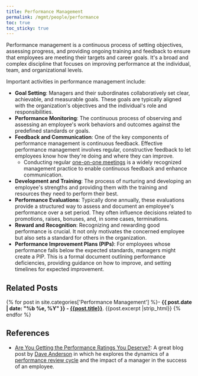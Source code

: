 ```yaml
---
title: Performance Management
permalink: /mgmt/people/performance
toc: true
toc_sticky: true
---
```


Performance management is a continuous process of setting objectives, assessing progress, and providing ongoing training and feedback to ensure that employees are meeting their targets and career goals. It's a broad and complex discipline that focuses on improving performance at the individual, team, and organizational levels.

Important activities in performance management include:

- **Goal Setting**: Managers and their subordinates collaboratively set clear, achievable, and measurable goals. These goals are typically aligned with the organization's objectives and the individual's role and responsibilities.
- **Performance Monitoring**: The continuous process of observing and assessing an employee's work behaviors and outcomes against the predefined standards or goals.
- **Feedback and Communication**: One of the key components of performance management is continuous feedback. Effective performance management involves regular, constructive feedback to let employees know how they're doing and where they can improve.
    - Conducting regular [one-on-one meetings](/mgmt/people/one-on-ones) is a widely recognized management practice to enable continuous feedback and enhance communication.
- **Development and Training**: The process of nurturing and developing an employee's strengths and providing them with the training and resources they need to perform their best.
- **Performance Evaluations**: Typically done annually, these evaluations provide a structured way to assess and document an employee's performance over a set period. They often influence decisions related to promotions, raises, bonuses, and, in some cases, terminations.
- **Reward and Recognition**: Recognizing and rewarding good performance is crucial. It not only motivates the concerned employee but also sets a standard for others in the organization.
- **Performance Improvement Plans (PIPs)**: For employees whose performance falls below the expected standards, managers might create a PIP. This is a formal document outlining performance deficiencies, providing guidance on how to improve, and setting timelines for expected improvement.

## Related Posts

{% for post in site.categories['Performance Management'] %}- <b>{{ post.date | date: "%b %e, %Y" }} - <a href="{{ site.baseurl }}{{ post.url }}">{{post.title}}</a></b>. {{post.excerpt |strip_html}}
{% endfor %}

## References

- [Are You Getting the Performance Ratings You Deserve?](https://www.scarletink.com/are-you-getting-the-performance-ratings-you-deserve/): A great blog post by [Dave Anderson](https://www.linkedin.com/in/scarletink/) in which he explores the dynamics of a [performance review cycle](/performance-review-cycle) and the impact of a manager in the success of an employee.